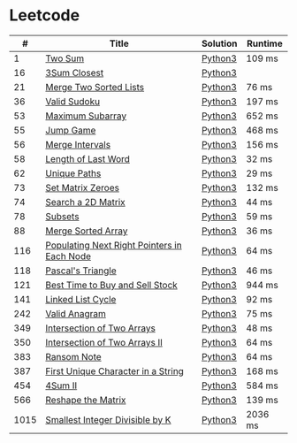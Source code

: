# Leetcode

| # | Title | Solution | Runtime |
|---| ----- | -------- | ------- |
|1|[ Two Sum](https://leetcode.com/problems/two-sum/)|[Python3](./solutions/1.%20Two%20Sum.py)|109 ms|
|16|[ 3Sum Closest](https://leetcode.com/problems/3sum-closest/)|[Python3](./solutions/16.%203Sum%20Closest.py)||
|21|[ Merge Two Sorted Lists](https://leetcode.com/problems/merge-two-sorted-lists/)|[Python3](./solutions/21.%20Merge%20Two%20Sorted%20Lists.py)|76 ms|
|36|[ Valid Sudoku](https://leetcode.com/problems/valid-sudoku/)|[Python3](./solutions/36.%20Valid%20Sudoku.py)|197 ms|
|53|[ Maximum Subarray](https://leetcode.com/problems/maximum-subarray/)|[Python3](./solutions/53.%20Maximum%20Subarray.py)|652 ms|
|55|[ Jump Game](https://leetcode.com/problems/jump-game/)|[Python3](./solutions/55.%20Jump%20Game.py)|468 ms|
|56|[ Merge Intervals](https://leetcode.com/problems/merge-intervals/)|[Python3](./solutions/56.%20Merge%20Intervals.py)|156 ms|
|58|[ Length of Last Word](https://leetcode.com/problems/length-of-last-word/)|[Python3](./solutions/58.%20Length%20of%20Last%20Word.py)|32 ms|
|62|[ Unique Paths](https://leetcode.com/problems/unique-paths/)|[Python3](./solutions/62.%20Unique%20Paths.py)|29 ms|
|73|[ Set Matrix Zeroes](https://leetcode.com/problems/set-matrix-zeroes/)|[Python3](./solutions/73.%20Set%20Matrix%20Zeroes.py)|132 ms|
|74|[ Search a 2D Matrix](https://leetcode.com/problems/search-a-2d-matrix/)|[Python3](./solutions/74.%20Search%20a%202D%20Matrix.py)|44 ms|
|78|[ Subsets](https://leetcode.com/problems/subsets/)|[Python3](./solutions/78.%20Subsets.py)|59 ms|
|88|[ Merge Sorted Array](https://leetcode.com/problems/merge-sorted-array/)|[Python3](./solutions/88.%20Merge%20Sorted%20Array.py)|36 ms|
|116|[ Populating Next Right Pointers in Each Node](https://leetcode.com/problems/populating-next-right-pointers-in-each-node/)|[Python3](./solutions/116.%20Populating%20Next%20Right%20Pointers%20in%20Each%20Node.py)|64 ms|
|118|[ Pascal's Triangle](https://leetcode.com/problems/pascals-triangle/)|[Python3](./solutions/118.%20Pascal's%20Triangle.py)|46 ms|
|121|[ Best Time to Buy and Sell Stock](https://leetcode.com/problems/best-time-to-buy-and-sell-stock/)|[Python3](./solutions/121.%20Best%20Time%20to%20Buy%20and%20Sell%20Stock.py)|944 ms|
|141|[ Linked List Cycle](https://leetcode.com/problems/linked-list-cycle/)|[Python3](./solutions/141.%20Linked%20List%20Cycle.py)|92 ms|
|242|[ Valid Anagram](https://leetcode.com/problems/valid-anagram/)|[Python3](./solutions/242.%20Valid%20Anagram.py)|75 ms|
|349|[ Intersection of Two Arrays](https://leetcode.com/problems/intersection-of-two-arrays/)|[Python3](./solutions/349.%20Intersection%20of%20Two%20Arrays.py)|48 ms|
|350|[ Intersection of Two Arrays II](https://leetcode.com/problems/intersection-of-two-arrays-ii/)|[Python3](./solutions/350.%20Intersection%20of%20Two%20Arrays%20II.py)|64 ms|
|383|[ Ransom Note](https://leetcode.com/problems/ransom-note/)|[Python3](./solutions/383.%20Ransom%20Note.py)|64 ms|
|387|[ First Unique Character in a String](https://leetcode.com/problems/first-unique-character-in-a-string/)|[Python3](./solutions/387.%20First%20Unique%20Character%20in%20a%20String.py)|168 ms|
|454|[ 4Sum II](https://leetcode.com/problems/4sum-ii/)|[Python3](./solutions/454.%204Sum%20II.py)|584 ms|
|566|[ Reshape the Matrix](https://leetcode.com/problems/reshape-the-matrix/)|[Python3](./solutions/566.%20Reshape%20the%20Matrix.py)|139 ms|
|1015|[ Smallest Integer Divisible by K](https://leetcode.com/problems/smallest-integer-divisible-by-k/)|[Python3](./solutions/1015.%20Smallest%20Integer%20Divisible%20by%20K.py)|2036 ms|
